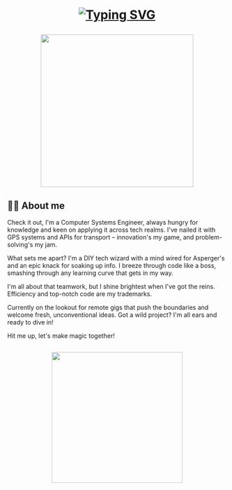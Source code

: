 # <p align="center"><a href="https://git.io/typing-svg"><img src="https://readme-typing-svg.demolab.com?font=Fira+Code&pause=1000&color=7B69F7&center=true&vCenter=true&random=false&width=435&lines=Hi+I'm+Francisco;a+Computer+Systems+Engineer;from+Puebla%2C+M%C3%A9xico" alt="Typing SVG"/></a></p>

<div id="header" align="center">
  <img src="https://media2.giphy.com/media/v1.Y2lkPTc5MGI3NjExYmJ1M2Izd3Q2bDkwZ2pieDg2cWFmNG5idnlkOTdsYnB5YmI5NGVnMiZlcD12MV9pbnRlcm5hbF9naWZfYnlfaWQmY3Q9cw/7OMR3y1E9QeYsr9olS/giphy.gif" width="350"/>
</div>

## 🐱‍💻 About me

Check it out, I'm a Computer Systems Engineer, always hungry for knowledge and keen on applying it across tech realms. I've nailed it with GPS systems and APIs for transport – innovation's my game, and problem-solving's my jam.

What sets me apart? I'm a DIY tech wizard with a mind wired for Asperger's and an epic knack for soaking up info. I breeze through code like a boss, smashing through any learning curve that gets in my way.

I'm all about that teamwork, but I shine brightest when I've got the reins. Efficiency and top-notch code are my trademarks.

Currently on the lookout for remote gigs that push the boundaries and welcome fresh, unconventional ideas. Got a wild project? I'm all ears and ready to dive in!

Hit me up, let's make magic together!

##

## <div id="header" align="center"><img src="https://media0.giphy.com/media/v1.Y2lkPTc5MGI3NjExbHE5aDAyZzlvb2hjd2trMGVkc3IxaDAxYWd4enF5dXpqZGNrd2NrZCZlcD12MV9pbnRlcm5hbF9naWZfYnlfaWQmY3Q9Zw/RbDKaczqWovIugyJmW/giphy.gif" width="300"/></div>


<!--
is a ✨ _special_ ✨ repository because its `README.md` (this file) appears on your GitHub profile.

Here are some ideas to get you started:

- 🔭 I’m currently working on ...
- 🌱 I’m currently learning ...
- 👯 I’m looking to collaborate on ...
- 🤔 I’m looking for help with ...
- 💬 Ask me about ...
- 📫 How to reach me: ...
- 😄 Pronouns: ...
- ⚡ Fun fact: ...
-->
<!-- https://github.com/DenverCoder1/readme-typing-svg/ -->
